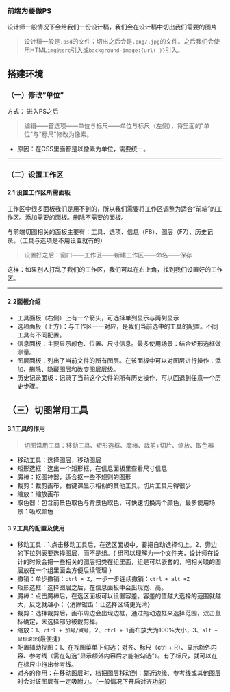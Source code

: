 ### 前端为要做PS
设计师一般情况下会给我们一份设计稿，我们会在设计稿中切出我们需要的图片
>设计稿一般是`.psd`的文件；切出之后会是`.png/.jpg`的文件。之后我们会使用HTML`img的src`引入或`background-image:{url( )}`引入。

## 搭建环境
### （一）修改“单位”
方式： 进入PS之后
>编辑——首选项——单位与标尺——单位与标尺（左侧），将里面的"单位"与"标尺"修改为像素。

- 原因：在CSS里面都是以像素为单位，需要统一。
---
### （二）设置工作区
#### 2.1 设置工作区所需面板
工作区中很多面板我们是用不到的，所以我们需要将工作区调整为适合“前端”的工作区。添加需要的面板。删除不需要的面板。

与前端切图相关的面板主要有：工具、选项、信息（F8）、图层（F7）、历史记录。（工具与选项是不用设置就有的）

>设置好之后：窗口——工作区——新建工作区——命名——保存

这样：如果别人打乱了我们的工作区，我们可以在右上角，找到我们设置好的工作区。

---
#### 2.2面板介绍
- 工具面板（右侧）上有一个箭头，可选择单列显示与两列显示
- 选项面板（上方）：与工作区一一对应，是我们当前选中的工具的配置。不同工具有不同配置。
- 信息面板：主要显示颜色、位置、尺寸信息。最多使用场景：结合矩形选框做测量。
- 图层面板：列出了当前文件的所有图层。在该面板中可以对图层进行操作：添加、删除、隐藏图层和改变图层层级。
- 历史记录面板：记录了当前这个文件的所有历史操作，可以回退到任意一个历史步骤。

## （三）切图常用工具
#### 3.1工具的作用
>切图常用工具：移动工具、矩形选框、魔棒、裁剪+切片、缩放、取色器

- 移动工具：选择图层，移动图层
- 矩形选框：选出一个矩形框，在信息面板里查看尺寸信息
- 魔棒：抠图神器，适合抠一些不规则的图形
- 裁剪：裁剪画布，右键课显示相似的其他工具。切片工具用得很少
- 缩放：缩放画布
- 取色器：包含前景色取色与背景色取色，可快速切换两个颜色，最多使用场景：吸取颜色

#### 3.2工具的配置及使用
- 移动工具：1.点击移动工具后，在选区面板中，要把自动选择勾上。2、旁边的下拉列表要选择图层，而不是组。{ 组可以理解为一个文件夹，设计师在设计的时候会把一些相关的图层归类在组里面，组是可以嵌套的，吧相关联的图层放在一个组里面会方便后续管理 }
- 撤销：单步撤销：`ctrl + Z`，一步一步连续撤销：`ctrl + alt +Z`
- 矩形选框：选择图层之后，在信息面板中会出现宽、高。
- 魔棒：点击魔棒后，在选区面板可以设置容差。容差的值越大选择的范围就越大，反之就越小； {消除锯齿：让选择区域更光滑}
- 裁剪：选择裁剪后，画布周边会出现边框，通过拖动边框来选择范围，双击鼠标确定，未选择部分被裁剪掉。
- 缩放：1、`ctrl + 加号/减号`，2、`ctrl + 1`画布放大为100%大小，3、`alt + 鼠标滚轮`(最便捷)
- 配置辅助视图：1、在视图菜单下勾选：对齐、标尺（ctrl + R）、显示额外内容、参考线（需在勾选“显示额外内容后才能被勾选”）。有了标尺，就可以在在标尺中拖出参考线。
- 对齐的作用：在移动图层时，档把图层移动到：靠近边缘、参考线或其他图层时会对该图层有一定吸附力。（一般情况下开启对齐功能）